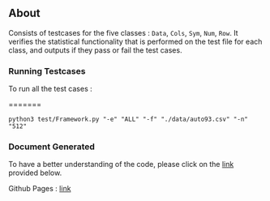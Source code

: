 ## About

Consists of testcases for the five classes : `Data`, `Cols`, `Sym`, `Num`, `Row`.
It verifies the statistical functionality that is performed on the test file for each class, and outputs if they pass or fail the test cases.

### Running Testcases

To run all the test cases : 

=======
```
python3 test/Framework.py "-e" "ALL" "-f" "./data/auto93.csv" "-n" "512"
```

### Document Generated

To have a better understanding of the code, please click on the [link](https://sumanthbsundar.github.io/test_doc/) provided below.

Github Pages : [link](https://sumanthbsundar.github.io/test_doc/)


